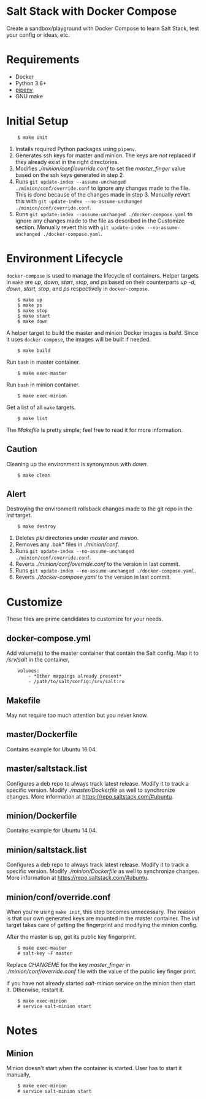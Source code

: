 # Salt Stack with Docker Compose

Create a sandbox/playground with Docker Compose to learn Salt Stack, test your
config or ideas, etc.

# Requirements

* Docker
* Python 3.6+
* [pipenv](https://docs.pipenv.org/)
* GNU make

# Initial Setup

        $ make init

1. Installs required Python packages using ``pipenv``.
2. Generates ssh keys for master and minion. The keys are *not* replaced if they already exist in the right directories.
3. Modifies *./minion/conf/override.conf* to set the *master_finger* value based on the ssh keys generated in step 2.
4. Runs ``git update-index --assume-unchanged ./minion/conf/override.conf`` to ignore any changes made to the file. This is done because of the changes made in step 3. Manually revert this with ``git update-index --no-assume-unchanged ./minion/conf/override.conf``.
5. Runs ``git update-index --assume-unchanged ./docker-compose.yaml`` to ignore any changes made to the file as described in the Customize section. Manually revert this with ``git update-index --no-assume-unchanged ./docker-compose.yaml``.

# Environment Lifecycle

``docker-compose`` is used to manage the lifecycle of containers. Helper
targets in ``make`` are *up*, *down*, *start*, *stop*, and *ps* based on their
counterparts *up -d*, *down*, *start*, *stop*, and *ps* respectively in
``docker-compose``.

        $ make up
        $ make ps
        $ make stop
        $ make start
        $ make down

A helper target to build the master and minion Docker images is *build*. Since
it uses ``docker-compose``, the images will be built if needed.

        $ make build

Run ``bash`` in master container.

        $ make exec-master

Run ``bash`` in minion container.

        $ make exec-minion

Get a list of all ``make`` targets.

        $ make list

The *Makefile* is pretty simple; feel free to read it for more information.

## Caution

Cleaning up the environment is synonymous with *down*.

        $ make clean

## Alert

Destroying the environment rollsback changes made to the git repo in the *init*
target.

        $ make destroy

1. Deletes *pki* directories under *master* and *minion*.
2. Removes any .bak* files in *./minion/conf*.
3. Runs ``git update-index --no-assume-unchanged ./minion/conf/override.conf``.
4. Reverts *./minion/conf/override.conf* to the version in last commit.
5. Runs ``git update-index --no-assume-unchanged ./docker-compose.yaml``.
6. Reverts *./docker-compose.yaml* to the version in last commit.

# Customize

These files are prime candidates to customize for your needs.

## docker-compose.yml

Add volume(s) to the master container that contain the Salt config. Map it to
*/srv/salt* in the container,

        volumes:
            - *Other mappings already present*
            - /path/to/salt/config:/srv/salt:ro

## Makefile

May not require too much attention but you never know.

## master/Dockerfile

Contains example for Ubuntu 16.04.

## master/saltstack.list

Configures a deb repo to always track latest release. Modify it to track a
specific version. Modify *./master/Dockerfile* as well to synchronize changes.
More information at https://repo.saltstack.com/#ubuntu.

## minion/Dockerfile

Contains example for Ubuntu 14.04.

## minion/saltstack.list

Configures a deb repo to always track latest release. Modify it to track a
specific version. Modify *./minion/Dockerfile* as well to synchronize changes.
More information at https://repo.saltstack.com/#ubuntu.

## minion/conf/override.conf

When you're using ``make init``, this step becomes unnecessary. The reason is
that our own generated keys are mounted in the master container. The *init*
target takes care of getting the fingerprint and modifying the minion config.

After the master is up, get its public key fingerprint.

        $ make exec-master
        # salt-key -F master

Replace *CHANGEME* for the key *master_finger* in *./minion/conf/override.conf*
file with the value of the public key finger print.

If you have not already started *salt-minion* service on the minion then start
it. Otherwise, restart it.

        $ make exec-minion
        # service salt-minion start

# Notes

## Minion

Minion doesn't start when the container is started. User has to start it
manually,

        $ make exec-minion
        # service salt-minion start
